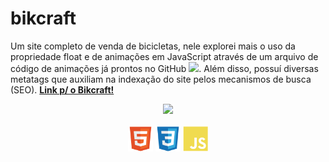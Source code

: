 # bikcraft
 Um site completo de venda de bicicletas, nele explorei mais o uso da propriedade float e de animações em JavaScript através de um arquivo de código de animações já prontos no GitHub <img src="https://cdn.jsdelivr.net/gh/devicons/devicon/icons/github/github-original-wordmark.svg" width="20" />. Além disso, possuí diversas metatags que auxiliam na indexação do site pelos mecanismos de busca (SEO). **[Link p/ o Bikcraft!](https://pedrohenriquesampaionovaes.github.io/bikcraft/)**
 
<div align="center">
 <img src="https://user-images.githubusercontent.com/92189897/153946046-aaf11e6c-03af-4db3-abb9-afe6a41d19d2.gif" width="600">
</div>

<br>

<div align="center"> 
  <img src="https://raw.githubusercontent.com/devicons/devicon/master/icons/html5/html5-original.svg" width="40" title="HTML5">
  <img src="https://raw.githubusercontent.com/devicons/devicon/master/icons/css3/css3-original.svg" width="40" title="CSS3">
  <img src="https://raw.githubusercontent.com/devicons/devicon/master/icons/javascript/javascript-plain.svg" width="40" title="JavaScript">
</div>
